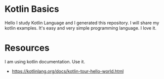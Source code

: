 # Kotlin Basics

Hello I study Kotlin Language and I generated this repository. I will share my kotlin examples. It's easy and very simple programming language. I love it.

# Resources 
I am using kotlin documentation. Use it.
* https://kotlinlang.org/docs/kotlin-tour-hello-world.html
